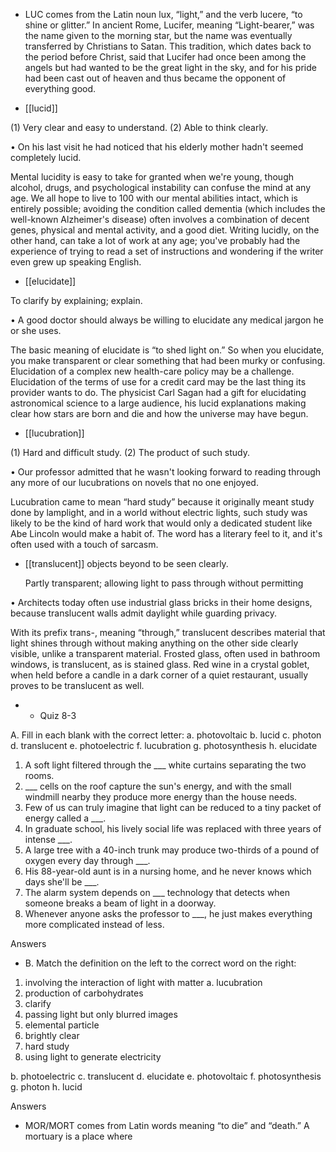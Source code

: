 - LUC  comes  from  the  Latin  noun  lux,  “light,”  and  the  verb  lucere,  “to  shine  or  glitter.”  In  ancient
Rome, Lucifer,  meaning  “Light-bearer,”  was  the  name  given  to  the  morning  star,  but  the  name  was
eventually  transferred  by  Christians  to  Satan.  This  tradition,  which  dates  back  to  the  period  before
Christ, said that Lucifer had once been among the angels but had wanted to be the great light in the
sky, and for his pride had been cast out of heaven and thus became the opponent of everything good.

- [[lucid]] 

 (1) Very clear and easy to understand. (2) Able to think clearly. 

• On his last visit he had noticed that his elderly mother hadn't seemed completely lucid. 

Mental  lucidity  is  easy  to  take  for  granted  when  we're  young,  though  alcohol,  drugs,  and
psychological instability can confuse the mind at any age. We all hope to live to 100 with our mental
abilities intact, which is entirely possible; avoiding the condition called dementia (which includes the
well-known Alzheimer's disease) often involves a combination of decent genes, physical and mental
activity, and a good diet. Writing lucidly, on the other hand, can take a lot of work at any age; you've
probably had the experience of trying to read a set of instructions and wondering if the writer even
grew up speaking English.

- [[elucidate]] 

 To clarify by explaining; explain. 

• A good doctor should always be willing to elucidate any medical jargon he or she uses. 

The basic meaning of elucidate is “to shed light on.” So when you elucidate, you make transparent or
clear something that had been murky or confusing. Elucidation of a complex new health-care policy
may be a challenge. Elucidation of the terms of use for a credit card may be the last thing its provider
wants  to  do.  The  physicist  Carl  Sagan  had  a  gift  for  elucidating  astronomical  science  to  a  large
audience, his lucid explanations making clear how stars are born and die and how the universe may
have begun.

- [[lucubration]] 

 (1) Hard and difficult study. (2) The product of such study. 

•  Our  professor  admitted  that  he  wasn't  looking  forward  to  reading  through  any  more  of  our
lucubrations on novels that no one enjoyed. 

Lucubration came to mean “hard study” because it originally meant study done by lamplight, and in a
world  without  electric  lights,  such  study  was  likely  to  be  the  kind  of  hard  work  that  would  only  a
dedicated student like Abe Lincoln would make a habit of. The word has a literary feel to it, and it's
often used with a touch of sarcasm.

- [[translucent]] 
objects beyond to be seen clearly. 

  Partly  transparent;  allowing  light  to  pass  through  without  permitting

• Architects today often use industrial glass bricks in their home designs, because translucent walls
admit daylight while guarding privacy. 

With  its  prefix  trans-,  meaning  “through,”  translucent  describes  material  that  light  shines  through
without  making  anything  on  the  other  side  clearly  visible,  unlike  a  transparent  material.  Frosted
glass,  often  used  in  bathroom  windows,  is  translucent,  as  is  stained  glass.  Red  wine  in  a  crystal
goblet,  when  held  before  a  candle  in  a  dark  corner  of  a  quiet  restaurant,  usually  proves  to  be
translucent as well.

- - Quiz 8-3

A. Fill in each blank with the correct letter:
a. photovoltaic
b. lucid
c. photon
d. translucent
e. photoelectric
f. lucubration
g. photosynthesis
h. elucidate
1. A soft light filtered through the ___ white curtains separating the two rooms.
2.  ___  cells  on  the  roof  capture  the  sun's  energy,  and  with  the  small  windmill  nearby  they  produce
more energy than the house needs.
3. Few of us can truly imagine that light can be reduced to a tiny packet of energy called a ___.
4. In graduate school, his lively social life was replaced with three years of intense ___.
5. A large tree with a 40-inch trunk may produce two-thirds of a pound of oxygen every day through
___.
6. His 88-year-old aunt is in a nursing home, and he never knows which days she'll be ___.
7. The alarm system depends on ___ technology that detects when someone breaks a beam of light in
a doorway.
8. Whenever anyone asks the professor to ___, he just makes everything more complicated instead of
less.

Answers

- B. Match the definition on the left to the correct word on the right:
1. involving the interaction of light with matter a. lucubration
2. production of carbohydrates
3. clarify
4. passing light but only blurred images
5. elemental particle
6. brightly clear
7. hard study
8. using light to generate electricity

b. photoelectric
c. translucent
d. elucidate
e. photovoltaic
f. photosynthesis
g. photon
h. lucid

Answers

- MOR/MORT comes from Latin words meaning “to die” and “death.” A mortuary is a place where
